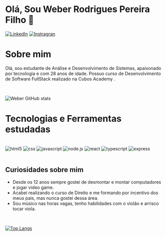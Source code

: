 <div>
<h1> Olá, Sou Weber Rodrigues Pereira Filho 👋 </h1>

[![LinkedIn](https://img.shields.io/badge/LinkedIn-0077B5?style=for-the-badge&logo=linkedin&logoColor=white)](https://www.linkedin.com/in/weber-rodrigues-dev/)
[![Instragran](https://img.shields.io/badge/Instagram-E4405F?style=for-the-badge&logo=instagram&logoColor=white)](https://www.instagram.com/weberrodriguesf/)

</div>

<div>
<h1>Sobre mim</h1>
<p>Olá, sou estudante de Análise e Desenvolvimento de Sistemas, apaixonado por tecnologia e com 28 anos de idade. Possuo curso de Desenvolvimento de Software FullStack realizado na Cubos Academy .</p>
</br>
</div>

![Weber GitHub stats](https://github-readme-stats-sigma-five.vercel.app/api?username=Weber-Rodrigues&show_icons=true&theme=onedark)

<h1>Tecnologias e Ferramentas estudadas</h1>

<div style="display: inline_block"><br/>
<img aling=center alt="html5" src="https://img.shields.io/badge/HTML5-E34F26?style=for-the-badge&logo=html5&logoColor=white">
<img aling=center alt="css" src="https://img.shields.io/badge/CSS3-1572B6?style=for-the-badge&logo=css3&logoColor=white">
<img aling=center alt="javascript" src="https://img.shields.io/badge/JavaScript-F7DF1E?style=for-the-badge&logo=javascript&logoColor=black">
<img aling=center alt="node.js" src="https://img.shields.io/badge/Node.js-43853D?style=for-the-badge&logo=node.js&logoColor=white">
<img aling=center alt="react" src="https://img.shields.io/badge/React-20232A?style=for-the-badge&logo=react&logoColor=61DAFB">
<img aling=center alt="typescript" src="https://img.shields.io/badge/TypeScript-007ACC?style=for-the-badge&logo=typescript&logoColor=white">
<img aling=center alt="express" src="https://img.shields.io/badge/Express.js-404D59?style=for-the-badge">
</div>

<div></br>
<h2>Curiosidades sobre mim</h2>
<ul>
<li>Desde os 12 anos sempre gostei de desmontar e montar computadores e jogar video game. </li>
<li>Acabei realizando o curso de Direito e me formando por incentivo dos meus pais, mas nunca gostei dessa área.</li>
<li>Sou músico nas horas vagas, tenho habilidades com o violão e arrisco tocar viola. </li>
</ul>
</br></div>

[![Top Langs](https://github-readme-stats-sigma-five.vercel.app/api/top-langs/?username=Weber-Rodrigues)](https://github.com/anuraghazra/github-readme-stats)
